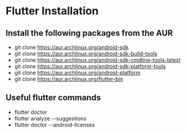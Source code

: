 # Flutter Installation
## Install the following packages from the AUR
- git clone https://aur.archlinux.org/android-sdk
- git clone https://aur.archlinux.org/android-sdk-build-tools
- git clone https://aur.archlinux.org/android-sdk-cmdline-tools-latest
- git clone https://aur.archlinux.org/android-sdk-platform-tools
- git clone https://aur.archlinux.org/android-platform
- git clone https://aur.archlinux.org/flutter-bin

## Useful flutter commands
- flutter doctor
- flutter analyze --suggestions
- flutter doctor --android-licenses
